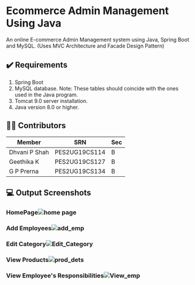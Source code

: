 # Ecommerce Admin Management Using Java
An online E-commerce Admin Management system using Java, Spring Boot and MySQL. (Uses MVC Architecture and Facade Design Pattern)

## ✔️ Requirements

1. Spring Boot
2. MySQL database. Note: These tables should coincide with the ones used in the Java program.
3. Tomcat 9.0 server installation.
4. Java version 8.0 or higher.


## 👨‍💻 Contributors
Member | SRN | Sec 
--- | --- | ---
Dhvani P Shah | PES2UG19CS114 | B
Geethika K | PES2UG19CS127 | B<br>
G P Prerna | PES2UG19CS134 | B

## 💻 Output Screenshots

### HomePage![home page](https://user-images.githubusercontent.com/57717976/180850937-281032db-080e-4909-9231-801ce25ccf29.jpg)

### Add Employees![add_emp](https://user-images.githubusercontent.com/57717976/180850958-1a87920c-2e69-4785-885c-c1903ce785fc.jpg)

### Edit Category![Edit_Category](https://user-images.githubusercontent.com/57717976/180850983-9081a4aa-28c6-4890-8972-330bcc189d15.jpg)

### View Products![prod_dets](https://user-images.githubusercontent.com/57717976/180851003-2382a65c-8b8c-44fb-8bb3-1e812a57754d.jpg)

### View Employee's Responsibilities![View_emp](https://user-images.githubusercontent.com/57717976/180851026-a9760d38-1575-4f05-bb3e-ba6be3c62d0c.jpg)


